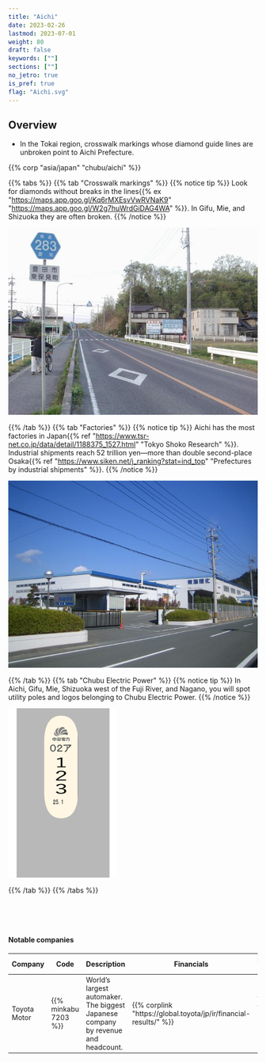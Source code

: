 ```yaml
---
title: "Aichi"
date: 2023-02-26
lastmod: 2023-07-01
weight: 80
draft: false
keywords: [""]
sections: [""]
no_jetro: true
is_pref: true
flag: "Aichi.svg"
---
```


<div class="main-desciption country-description">
    <h2 class="section-title">Overview</h2>
    <ul class="rule-list">
        <li>In the Tokai region, crosswalk markings whose diamond guide lines are unbroken point to Aichi Prefecture.</li>
    </ul>
    {{% corp "asia/japan" "chubu/aichi" %}}
</div>

{{% tabs %}}
{{% tab "Crosswalk markings" %}}
{{% notice tip %}}
Look for diamonds without breaks in the lines{{% ex "https://maps.app.goo.gl/Kq6rMXEsvVwRVNaK9" "https://maps.app.goo.gl/W2g7huWrdGiDAG4WA" %}}. In Gifu, Mie, and Shizuoka they are often broken.
{{% /notice %}}

<div class="googlemap-if">
<img src="aichi_pref_r_281.jpg">
</div>

{{% /tab %}}
{{% tab "Factories" %}}
{{% notice tip %}}
Aichi has the most factories in Japan{{% ref "https://www.tsr-net.co.jp/data/detail/1188375_1527.html" "Tokyo Shoko Research" %}}. Industrial shipments reach 52 trillion yen—more than double second-place Osaka{{% ref "https://www.siken.net/j_ranking?stat=ind_top" "Prefectures by industrial shipments" %}}.
{{% /notice %}}

<div class="googlemap-if">
<img src="tokai_rika_hagi_factory.jpg">
</div>

{{% /tab %}}
{{% tab "Chubu Electric Power" %}}
{{% notice tip %}}
In Aichi, Gifu, Mie, Shizuoka west of the Fuji River, and Nagano, you will spot utility poles and logos belonging to Chubu Electric Power.
{{% /notice %}}

<div class="googlemap-if">
<img src="../../pole/pole-chubu.png" width="220px">
</div>

{{% /tab %}}
{{% /tabs %}}


<div class="container-corp mt-5" id="corp-desc" style="padding-top:50px">
    <h4 class="mb-4">Notable companies</h4>
    <table class="table table-striped table-bordered">
        <thead class="table-light">
            <tr>
                <th scope="col" class="col-width-2">Company</th>
                <th scope="col" class="col-width-1">Code</th>
                <th scope="col" class="col-width-6">Description</th>
                <th scope="col" class="col-width-05">Financials</th>
                <th scope="col" class="col-width-05">Dividend history</th>
            </tr>
        </thead>
        <tbody class="corp-desc">
            <tr>
                <td>Toyota Motor</td>
                <td>{{% minkabu 7203 %}}</td>
                <td>World’s largest automaker. The biggest Japanese company by revenue and headcount.</td>
                <td>{{% corplink "https://global.toyota/jp/ir/financial-results/" %}}</td>
                <td>{{% dividend "tokyo" "7203" %}}</td>
            </tr>
        </tbody>
    </table>
</div>

